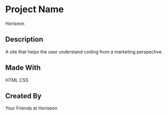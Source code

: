 # Project Name
Horiseon


## Description
A site that helps the user understand coding from a marketing perspective.

## Made With
HTML
CSS

## Created By
Your Friends at Horiseon